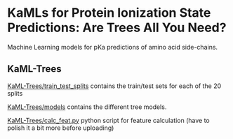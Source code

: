 # KaMLs for Protein Ionization State Predictions: Are Trees All You Need?

Machine Learning models for pKa predictions of amino acid side-chains.

## KaML-Trees

[KaML-Trees/train_test_splits](KaML-Trees/train_test_split) contains the train/test sets for each of the 20 splits

[KaML-Trees/models](KaML-Trees/models) contains the different tree models.

[KaML-Trees/calc_feat.py](KaML-Trees/calc_features.py) python script for feature calculation (have to polish it a bit more before uploading)
